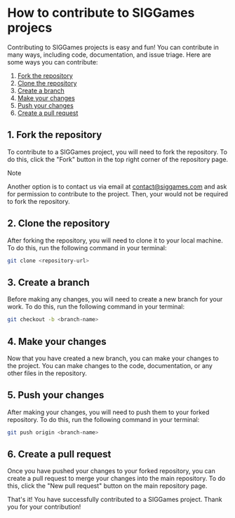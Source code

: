 # How to contribute to SIGGames projecs

Contributing to SIGGames projects is easy and fun! You can contribute in many ways, including code, documentation, and issue triage. Here are some ways you can contribute:

1. [Fork the repository](#fork-the-repository)
2. [Clone the repository](#clone-the-repository)
3. [Create a branch](#create-a-branch)
4. [Make your changes](#make-your-changes)
5. [Push your changes](#push-your-changes)
6. [Create a pull request](#create-a-pull-request)

## 1. Fork the repository

To contribute to a SIGGames project, you will need to fork the repository. To do this, click the "Fork" button in the top right corner of the repository page.

> [!NOTE]
> Another option is to contact us via email at [contact@siggames.com](mailto:contact@siggames.com) and ask for permission to contribute to the project. Then, your would not be required to fork the repository.

## 2. Clone the repository

After forking the repository, you will need to clone it to your local machine. To do this, run the following command in your terminal:

```bash
git clone <repository-url>
```

## 3. Create a branch

Before making any changes, you will need to create a new branch for your work. To do this, run the following command in your terminal:

```bash
git checkout -b <branch-name>
```

## 4. Make your changes

Now that you have created a new branch, you can make your changes to the project. You can make changes to the code, documentation, or any other files in the repository.

## 5. Push your changes

After making your changes, you will need to push them to your forked repository. To do this, run the following command in your terminal:

```bash
git push origin <branch-name>
```

## 6. Create a pull request

Once you have pushed your changes to your forked repository, you can create a pull request to merge your changes into the main repository. To do this, click the "New pull request" button on the main repository page.

That's it! You have successfully contributed to a SIGGames project. Thank you for your contribution!
